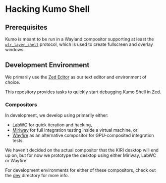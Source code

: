 # Hacking Kumo Shell

## Prerequisites

Kumo is meant to be run in a Wayland compositor supporting at least the [`wlr_layer_shell`](https://wayland.app/protocols/wlr-layer-shell-unstable-v1)
protocol, which is used to create fullscreen and overlay windows.

## Development Environment

We primarily use the [Zed Editor](https://zed.dev) as our text editor and environment of choice.

This repository provides tasks to quickly start debugging Kumo Shell in Zed.

### Compositors

In development, we develop using primarily either:

- [LabWC](https://github.com/labwc/labwc) for quick iteration and hacking,
- [Miriway](https://github.com/miriway/miriway) for full integration testing inside a virtual machine, or
- [Wayfire](https://github.com/WayfireWM/wayfire) as an alternative compositor for GPU-composited integration tests.

We haven't decided on the actual compositor that the KIRI desktop will end up on, but for now we prototype the desktop using either
Miriway, LabWC or Wayfire.

For development environments for either of these compositors, check out the [dev](dev/) directory for more info.
